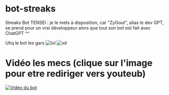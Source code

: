 # bot-streaks
Streaks Bot TENSEI : je le mets à disposition, car "ZyGout", alias le dev GPT, se prend pour un vrai développeur alors que tout son bot est fait avec ChatGPT ^^

Uhq le bot les gars
![lol](https://i.imgur.com/MUITRxf.png)
![xd](https://i.imgur.com/OYEkI1V.png)

# Vidéo les mecs (clique sur l'image pour etre rediriger vers youteub)
[![Video du bot](https://i.imgur.com/JwkCfKJ.png)](https://youtu.be/0JN1fPFP3sM)
